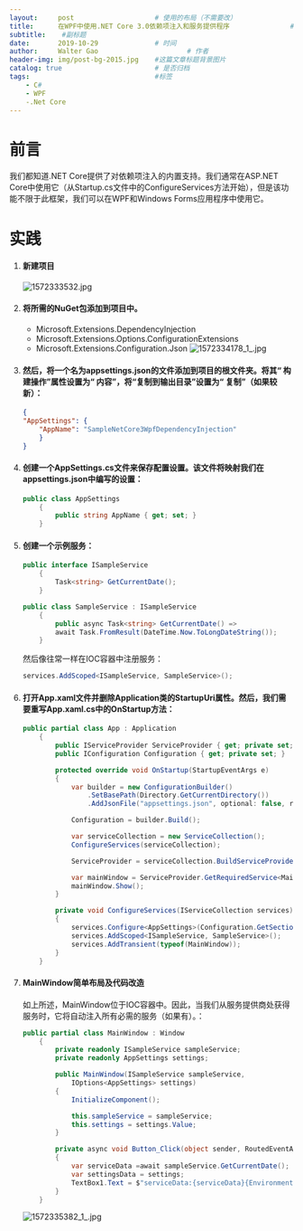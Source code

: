 ```yaml
---
layout:     post                    # 使用的布局（不需要改）
title:      在WPF中使用.NET Core 3.0依赖项注入和服务提供程序               # 标题 
subtitle:    #副标题
date:       2019-10-29              # 时间
author:     Walter Gao                      # 作者
header-img: img/post-bg-2015.jpg    #这篇文章标题背景图片
catalog: true                       # 是否归档
tags:                               #标签
    - C#
	- WPF
	-.Net Core
---
```


# 前言
我们都知道.NET Core提供了对依赖项注入的内置支持。我们通常在ASP.NET Core中使用它（从Startup.cs文件中的ConfigureServices方法开始），但是该功能不限于此框架，我们可以在WPF和Windows Forms应用程序中使用它。
# 实践
1. #### 新建项目
    ![1572333532.jpg](https://i.loli.net/2019/10/29/mrDyWlXKsqhETjQ.png)
2. #### 将所需的NuGet包添加到项目中。
    - Microsoft.Extensions.DependencyInjection
    - Microsoft.Extensions.Options.ConfigurationExtensions
    - Microsoft.Extensions.Configuration.Json
    ![1572334178_1_.jpg](https://i.loli.net/2019/10/29/pIobqx4eXm8APMB.png)
3. #### 然后，将一个名为appsettings.json的文件添加到项目的根文件夹。将其“ 构建操作”属性设置为“ 内容”，将“复制到输出目录”设置为“ 复制”（如果较新）：
    ``` json
    {
    "AppSettings": {
        "AppName": "SampleNetCore3WpfDependencyInjection"
        }
    }
    ```
4. #### 创建一个AppSettings.cs文件来保存配置设置。该文件将映射我们在appsettings.json中编写的设置：
    ``` C#
    public class AppSettings
        {
            public string AppName { get; set; } 
        }
    ```
5. #### 创建一个示例服务：
    ``` C#
    public interface ISampleService
        {
            Task<string> GetCurrentDate();
        }
    ```
    ``` C#
    public class SampleService : ISampleService
        {
            public async Task<string> GetCurrentDate() => 
            await Task.FromResult(DateTime.Now.ToLongDateString());
        }
    ```
    然后像往常一样在IOC容器中注册服务：
    ``` C#
    services.AddScoped<ISampleService, SampleService>();
    ```    
6. #### 打开App.xaml文件并删除Application类的StartupUri属性。然后，我们需要重写App.xaml.cs中的OnStartup方法：
    ``` C#
    public partial class App : Application
        {
            public IServiceProvider ServiceProvider { get; private set; }
            public IConfiguration Configuration { get; private set; }

            protected override void OnStartup(StartupEventArgs e)
            {
                var builder = new ConfigurationBuilder()
                    .SetBasePath(Directory.GetCurrentDirectory())
                    .AddJsonFile("appsettings.json", optional: false, reloadOnChange: true);

                Configuration = builder.Build();

                var serviceCollection = new ServiceCollection();
                ConfigureServices(serviceCollection);

                ServiceProvider = serviceCollection.BuildServiceProvider();

                var mainWindow = ServiceProvider.GetRequiredService<MainWindow>();
                mainWindow.Show();
            }

            private void ConfigureServices(IServiceCollection services)
            {
                services.Configure<AppSettings>(Configuration.GetSection(nameof(AppSettings)));
                services.AddScoped<ISampleService, SampleService>();
                services.AddTransient(typeof(MainWindow));
            }
        }
    ```
7. #### MainWindow简单布局及代码改造
    如上所述，MainWindow位于IOC容器中。因此，当我们从服务提供商处获得服务时，它将自动注入所有必需的服务（如果有）。：
    ``` c# 
    public partial class MainWindow : Window
        {
            private readonly ISampleService sampleService;
            private readonly AppSettings settings;

            public MainWindow(ISampleService sampleService,
                IOptions<AppSettings> settings)
            {
                InitializeComponent();

                this.sampleService = sampleService;
                this.settings = settings.Value;
            }

            private async void Button_Click(object sender, RoutedEventArgs e)
            {
                var serviceData =await sampleService.GetCurrentDate();
                var settingsData = settings;
                TextBox1.Text = $"serviceData:{serviceData}{Environment.NewLine}settingsData:{settings.AppName}";
            }
        }
    ```
    ![1572335382_1_.jpg](https://i.loli.net/2019/10/29/fT2GzqF65CP1Wc8.png)